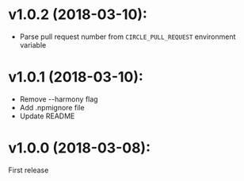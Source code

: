 # v1.0.2 (2018-03-10):
* Parse pull request number from `CIRCLE_PULL_REQUEST` environment variable

# v1.0.1 (2018-03-10):
* Remove --harmony flag
* Add .npmignore file
* Update README

# v1.0.0 (2018-03-08):
First release

